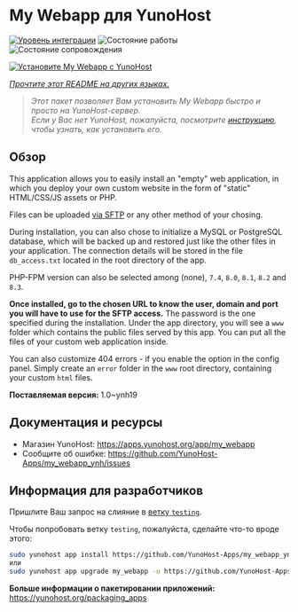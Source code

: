 <!--
Важно: этот README был автоматически сгенерирован <https://github.com/YunoHost/apps/tree/master/tools/readme_generator>
Он НЕ ДОЛЖЕН редактироваться вручную.
-->

# My Webapp для YunoHost

[![Уровень интеграции](https://apps.yunohost.org/badge/integration/my_webapp)](https://ci-apps.yunohost.org/ci/apps/my_webapp/)
![Состояние работы](https://apps.yunohost.org/badge/state/my_webapp)
![Состояние сопровождения](https://apps.yunohost.org/badge/maintained/my_webapp)

[![Установите My Webapp с YunoHost](https://install-app.yunohost.org/install-with-yunohost.svg)](https://install-app.yunohost.org/?app=my_webapp)

*[Прочтите этот README на других языках.](./ALL_README.md)*

> *Этот пакет позволяет Вам установить My Webapp быстро и просто на YunoHost-сервер.*  
> *Если у Вас нет YunoHost, пожалуйста, посмотрите [инструкцию](https://yunohost.org/install), чтобы узнать, как установить его.*

## Обзор

This application allows you to easily install an "empty" web application, in which you deploy your own custom website in the form of "static" HTML/CSS/JS assets or PHP.

Files can be uploaded [via SFTP](https://yunohost.org/en/filezilla) or any other method of your chosing.

During installation, you can also chose to initialize a MySQL or PostgreSQL database, which will be backed up and restored just like the other files in your application. The connection details will be stored in the file `db_access.txt` located in the root directory of the app.

PHP-FPM version can also be selected among (none), `7.4`, `8.0`, `8.1`, `8.2` and `8.3`.

**Once installed, go to the chosen URL to know the user, domain and port you will have to use for the SFTP access.** The password is the one specified during the installation. Under the app directory, you will see a `www` folder which contains the public files served by this app. You can put all the files of your custom web application inside.

You can also customize 404 errors - if you enable the option in the config panel. Simply create an `error` folder in the `www` root directory, containing your custom `html` files. 


**Поставляемая версия:** 1.0~ynh19
## Документация и ресурсы

- Магазин YunoHost: <https://apps.yunohost.org/app/my_webapp>
- Сообщите об ошибке: <https://github.com/YunoHost-Apps/my_webapp_ynh/issues>

## Информация для разработчиков

Пришлите Ваш запрос на слияние в [ветку `testing`](https://github.com/YunoHost-Apps/my_webapp_ynh/tree/testing).

Чтобы попробовать ветку `testing`, пожалуйста, сделайте что-то вроде этого:

```bash
sudo yunohost app install https://github.com/YunoHost-Apps/my_webapp_ynh/tree/testing --debug
или
sudo yunohost app upgrade my_webapp -u https://github.com/YunoHost-Apps/my_webapp_ynh/tree/testing --debug
```

**Больше информации о пакетировании приложений:** <https://yunohost.org/packaging_apps>
